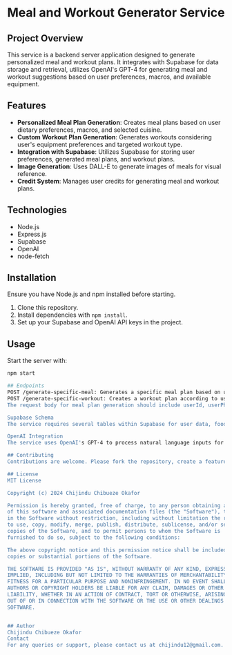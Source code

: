 # Meal and Workout Generator Service

## Project Overview
This service is a backend server application designed to generate personalized meal and workout plans. It integrates with Supabase for data storage and retrieval, utilizes OpenAI's GPT-4 for generating meal and workout suggestions based on user preferences, macros, and available equipment.

## Features
- **Personalized Meal Plan Generation**: Creates meal plans based on user dietary preferences, macros, and selected cuisine.
- **Custom Workout Plan Generation**: Generates workouts considering user's equipment preferences and targeted workout type.
- **Integration with Supabase**: Utilizes Supabase for storing user preferences, generated meal plans, and workout plans.
- **Image Generation**: Uses DALL-E to generate images of meals for visual reference.
- **Credit System**: Manages user credits for generating meal and workout plans.

## Technologies
- Node.js
- Express.js
- Supabase
- OpenAI
- node-fetch

## Installation
Ensure you have Node.js and npm installed before starting.

1. Clone this repository.
2. Install dependencies with `npm install`.
3. Set up your Supabase and OpenAI API keys in the project.

## Usage
Start the server with:

```bash
npm start

## Endpoints
POST /generate-specific-meal: Generates a specific meal plan based on user input.
POST /generate-specific-workout: Creates a workout plan according to user's equipment preferences and workout goals.
The request body for meal plan generation should include userId, userPhrase, and foodType. For workout plan generation, the body should include userId, userPhrase, workoutType, and workoutSubType.

Supabase Schema
The service requires several tables within Supabase for user data, food preferences, equipment preferences, and generated plans. Please refer to the Supabase setup documentation for schema details.

OpenAI Integration
The service uses OpenAI's GPT-4 to process natural language inputs for generating meal and workout plans. Ensure you have the necessary permissions and understand the usage costs associated with OpenAI's API.

## Contributing
Contributions are welcome. Please fork the repository, create a feature branch, and submit a pull request for review.

## License
MIT License

Copyright (c) 2024 Chijindu Chibueze Okafor

Permission is hereby granted, free of charge, to any person obtaining a copy
of this software and associated documentation files (the "Software"), to deal
in the Software without restriction, including without limitation the rights
to use, copy, modify, merge, publish, distribute, sublicense, and/or sell
copies of the Software, and to permit persons to whom the Software is
furnished to do so, subject to the following conditions:

The above copyright notice and this permission notice shall be included in all
copies or substantial portions of the Software.

THE SOFTWARE IS PROVIDED "AS IS", WITHOUT WARRANTY OF ANY KIND, EXPRESS OR
IMPLIED, INCLUDING BUT NOT LIMITED TO THE WARRANTIES OF MERCHANTABILITY,
FITNESS FOR A PARTICULAR PURPOSE AND NONINFRINGEMENT. IN NO EVENT SHALL THE
AUTHORS OR COPYRIGHT HOLDERS BE LIABLE FOR ANY CLAIM, DAMAGES OR OTHER
LIABILITY, WHETHER IN AN ACTION OF CONTRACT, TORT OR OTHERWISE, ARISING FROM,
OUT OF OR IN CONNECTION WITH THE SOFTWARE OR THE USE OR OTHER DEALINGS IN THE
SOFTWARE.


## Author
Chijindu Chibueze Okafor
Contact
For any queries or support, please contact us at chijindu12@gmail.com.
